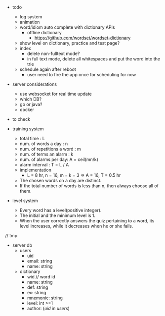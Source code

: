 - todo
  - log system
  - animation
  - word/idiom auto complete with dictionary APIs
    - offline dictionary
      - https://github.com/wordset/wordset-dictionary
  - show level on dictionary, practice and test page?
  - index
    - delete non-fulltext mode?
    - in full text mode, delete all whitespaces and put the word into the trie
  - schedule again after reboot
    - user need to fire the app once for scheduling for now

- server considerations
  
  - use websocket for real time update
  - which DB?
  - go or java?
  - docker

- to check

- training system
  
  - total time : L
  - num. of words a day : n
  - num. of repetitions a word : m
  - num. of terms an alarm : k
  - num. of alarms per day: A = ceil(mn/k)
  - alarm interval : T = L / A
  - implementation
    - L = 8 hr, n = 16, m = k = 3 => A = 16, T = 0.5 hr
  - The chosen words on a day are distinct.
  - If the total number of words is less than n, then always choose all of them.

- level system
  - Every word has a level(positive integer).
  - The initial and the minimum level is 1.
  - When the user correctly answers the quiz pertaining to a word, its level increases, while it decreases when he or she fails.

// tmp

- server db
  - users
    - uid
    - email: string
    - name: string
  - dictionary
    - wid       // word id
    - name: string
    - def: string
    - ex: string
    - mnemonic: string
    - level: int >=1
    - author: (*uid* in *users*)
